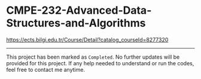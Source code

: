 # CMPE-232-Advanced-Data-Structures-and-Algorithms
https://ects.bilgi.edu.tr/Course/Detail?catalog_courseId=8277320

-------
This project has been marked as `Completed`. No further updates will be provided for this project. If any help needed to understand or run the codes, feel free to contact me anytime.
